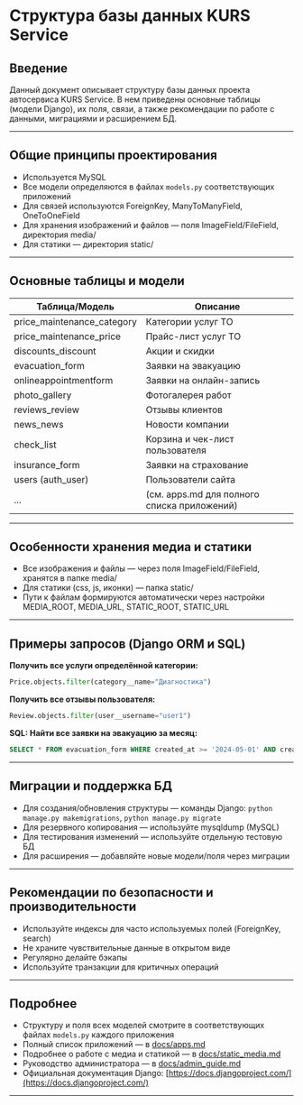 # Структура базы данных KURS Service

## Введение

Данный документ описывает структуру базы данных проекта автосервиса KURS Service. В нем приведены основные таблицы (модели Django), их поля, связи, а также рекомендации по работе с данными, миграциями и расширением БД.

---

## Общие принципы проектирования

- Используется MySQL
- Все модели определяются в файлах `models.py` соответствующих приложений
- Для связей используются ForeignKey, ManyToManyField, OneToOneField
- Для хранения изображений и файлов — поля ImageField/FileField, директория media/
- Для статики — директория static/

---

## Основные таблицы и модели

| Таблица/Модель             | Описание                                    |
| -------------------------- | ------------------------------------------- |
| price_maintenance_category | Категории услуг ТО                          |
| price_maintenance_price    | Прайс-лист услуг ТО                         |
| discounts_discount         | Акции и скидки                              |
| evacuation_form            | Заявки на эвакуацию                         |
| onlineappointmentform      | Заявки на онлайн-запись                     |
| photo_gallery              | Фотогалерея работ                           |
| reviews_review             | Отзывы клиентов                             |
| news_news                  | Новости компании                            |
| check_list                 | Корзина и чек-лист пользователя             |
| insurance_form             | Заявки на страхование                       |
| users (auth_user)          | Пользователи сайта                          |
| ...                        | (см. apps.md для полного списка приложений) |

---

## Особенности хранения медиа и статики

- Все изображения и файлы — через поля ImageField/FileField, хранятся в папке media/
- Для статики (css, js, иконки) — папка static/
- Пути к файлам формируются автоматически через настройки MEDIA_ROOT, MEDIA_URL, STATIC_ROOT, STATIC_URL

---

## Примеры запросов (Django ORM и SQL)

**Получить все услуги определённой категории:**

```python
Price.objects.filter(category__name="Диагностика")
```

**Получить все отзывы пользователя:**

```python
Review.objects.filter(user__username="user1")
```

**SQL: Найти все заявки на эвакуацию за месяц:**

```sql
SELECT * FROM evacuation_form WHERE created_at >= '2024-05-01' AND created_at < '2024-06-01';
```

---

## Миграции и поддержка БД

- Для создания/обновления структуры — команды Django: `python manage.py makemigrations`, `python manage.py migrate`
- Для резервного копирования — используйте mysqldump (MySQL)
- Для тестирования изменений — используйте отдельную тестовую БД
- Для расширения — добавляйте новые модели/поля через миграции

---

## Рекомендации по безопасности и производительности

- Используйте индексы для часто используемых полей (ForeignKey, search)
- Не храните чувствительные данные в открытом виде
- Регулярно делайте бэкапы
- Используйте транзакции для критичных операций

---

## Подробнее

- Структуру и поля всех моделей смотрите в соответствующих файлах `models.py` каждого приложения
- Полный список приложений — в [docs/apps.md](apps.md)
- Подробнее о работе с медиа и статикой — в [docs/static_media.md](static_media.md)
- Руководство администратора — в [docs/admin_guide.md](admin_guide.md)
- Официальная документация Django: [https://docs.djangoproject.com/](https://docs.djangoproject.com/)

---
